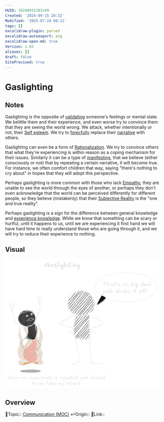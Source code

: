 ```yaml
---
UUID: 20240915203249
Created: '2024-09-15 20:32'
Modified: '2025-07-24 08:21'
tags: []
excalidraw-plugin: parsed
excalidraw-autoexport: png
excalidraw-open-md: true
Version: 1.02
aliases: []
draft: false
SiteProcssed: true
---
```


# Gaslighting

## Notes

Gaslighting is the opposite of [validating](/notes/validation.md) someone's feelings or mental state. We belittle them and their experience, and even worse try to convince them that they are seeing the world wrong. We attack, whether intentionally or not, their [Self esteem](/notes/self-worth.md). We try to [forecfully](/notes/will-to-power.md) replace their [narrative](/notes/narratives.md) with others.

Gaslighting can even be a form of [Rationalization](/notes/rationalization.md). We try to convince others that what they're experiencing is within reason as a coping mechanism for their issues. Similarly it can be a type of [manifesting](/notes/manifesting.md), that we believe (either consciously or not) that by repeating a certain narrative, it will become true. For instance, we often comfort children that way, saying "there's nothing to cry about" in hopes that they will adopt this perspective.

Perhaps gaslighting is more common with those who lack [Empathy](/notes/empathy.md), they are unable to see the world through the eyes of another, or perhaps they don't even acknowledge that the world can be perceived differently for different people, so they believe (mistakenly) that their [Subjective Reality](/notes/subjective-reality.md) is the "one and true reality".

Perhaps gaslighting is a sign for the difference between general knowledge and [experience knowledge](/notes/experience-knowledge.md). While we know that something can be scary or hurtful, until it happens to us, until we are experiencing it first hand we will have hard time to really understand those who are going through it, and we will try to reduce their experience to nothing.

## Visual

![Gaslighting.webp](/notes/gaslighting.webp)

## Overview
🔼Topic:: [Communication (MOC)](/mocs/communication-moc.md)
↩️Origin::
🔗Link::

